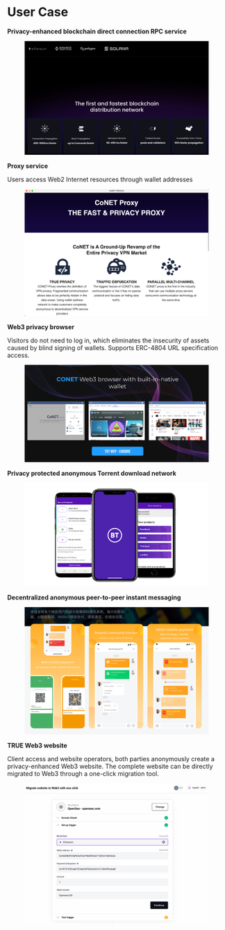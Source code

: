 # User Case

**Privacy-enhanced blockchain direct connection RPC service**

<figure><img src=".gitbook/assets/image (1).png" alt=""><figcaption></figcaption></figure>

**Proxy service**

Users access Web2 Internet resources through wallet addresses

<figure><img src=".gitbook/assets/image (2).png" alt=""><figcaption></figcaption></figure>

**Web3 privacy browser**

Visitors do not need to log in, which eliminates the insecurity of assets caused by blind signing of wallets. Supports ERC-4804 URL specification access.

<figure><img src=".gitbook/assets/image (3).png" alt=""><figcaption></figcaption></figure>

**Privacy protected anonymous Torrent download network**

<figure><img src=".gitbook/assets/image (4).png" alt=""><figcaption></figcaption></figure>

**Decentralized anonymous peer-to-peer instant messaging**

<figure><img src=".gitbook/assets/image (5).png" alt=""><figcaption></figcaption></figure>

**TRUE Web3 website**

Client access and website operators, both parties anonymously create a privacy-enhanced Web3 website. The complete website can be directly migrated to Web3 through a one-click migration tool.

<figure><img src=".gitbook/assets/image (6).png" alt=""><figcaption></figcaption></figure>

